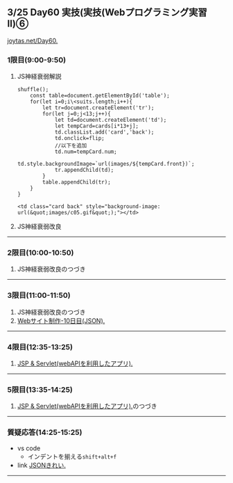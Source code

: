 ## 3/25 Day60 実技(実技(Webプログラミング実習Ⅱ)⑥
[joytas.net/Day60.](https://joytas.net/%e8%a8%93%e7%b7%b4/day60)
### 1限目(9:00-9:50)
1. JS神経衰弱解説
	~~~
	shuffle();
		const table=document.getElementById('table');
		for(let i=0;i\<suits.length;i++){
			let tr=document.createElement('tr');
			for(let j=0;j<13;j++){
				let td=document.createElement('td');
				let tempCard=cards[i*13+j];
				td.classList.add('card','back');
				td.onclick=flip;
				//以下を追加
				td.num=tempCard.num;
				td.style.backgroundImage=`url(images/${tempCard.front})`;
				tr.appendChild(td);
			}
			table.appendChild(tr);
		}
	}
	~~~
	~~~
	<td class="card back" style="background-image: url(&quot;images/c05.gif&quot;);"></td>
	~~~
1. JS神経衰弱改良
---
### 2限目(10:00-10:50)
1. JS神経衰弱改良のつづき
---
### 3限目(11:00-11:50)
1. JS神経衰弱改良のつづき
1. [Webサイト制作-10日目(JSON).](https://joytas.net/programming/website/website10)
---
### 4限目(12:35-13:25)
1. [JSP & Servlet(webAPIを利用したアプリ).](https://joytas.net/programming/webapi)
---
### 5限目(13:35-14:25)
1. [JSP & Servlet(webAPIを利用したアプリ).](https://joytas.net/programming/webapi)のつづき
---
### 質疑応答(14:25-15:25)
- vs code
	- インデントを揃える`shift+alt+f`
- link
[JSONきれい.](https://tools.m-bsys.com/development_tooles/json-beautifier.php)
----

